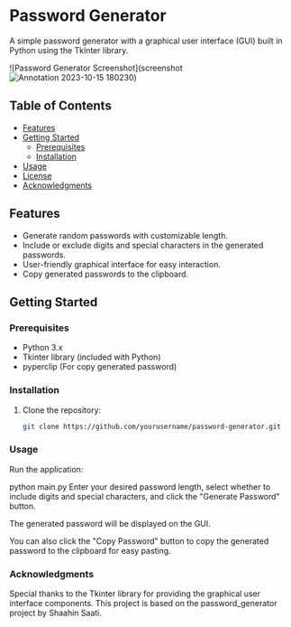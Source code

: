 # Password Generator

A simple password generator with a graphical user interface (GUI) built in Python using the Tkinter library.

![Password Generator Screenshot](screenshot![Annotation 2023-10-15 180230](https://github.com/Shaahinsaati/passwordgenerator/assets/79929024/1a21b25b-8d9f-426b-9a5c-1ece1f7c4e0a))

## Table of Contents

- [Features](#features)
- [Getting Started](#getting-started)
  - [Prerequisites](#prerequisites)
  - [Installation](#installation)
- [Usage](#usage)
- [License](#license)
- [Acknowledgments](#acknowledgments)

## Features

- Generate random passwords with customizable length.
- Include or exclude digits and special characters in the generated passwords.
- User-friendly graphical interface for easy interaction.
- Copy generated passwords to the clipboard.

## Getting Started

### Prerequisites

- Python 3.x
- Tkinter library (included with Python)
- pyperclip (For copy generated password)

### Installation

1. Clone the repository:

   ```bash
   git clone https://github.com/yourusername/password-generator.git
### Usage
Run the application:

python main.py
Enter your desired password length, select whether to include digits and special characters, and click the "Generate Password" button.

The generated password will be displayed on the GUI.

You can also click the "Copy Password" button to copy the generated password to the clipboard for easy pasting.

### Acknowledgments
Special thanks to the Tkinter library for providing the graphical user interface components.
This project is based on the password_generator project by Shaahin Saati.
